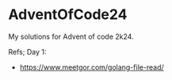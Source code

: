 # AdventOfCode24
My solutions for Advent of code 2k24.

Refs;
Day 1:
- https://www.meetgor.com/golang-file-read/
